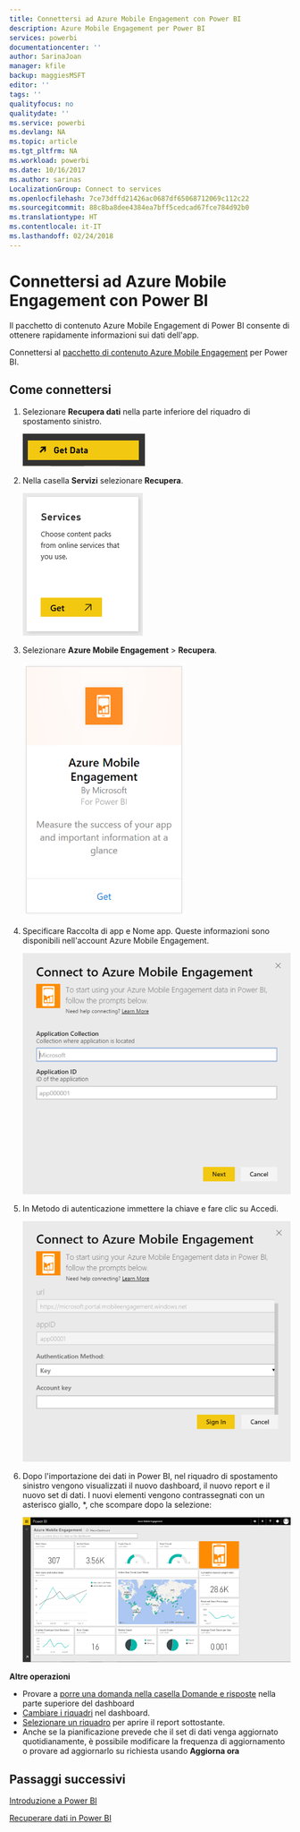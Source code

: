 ```yaml
---
title: Connettersi ad Azure Mobile Engagement con Power BI
description: Azure Mobile Engagement per Power BI
services: powerbi
documentationcenter: ''
author: SarinaJoan
manager: kfile
backup: maggiesMSFT
editor: ''
tags: ''
qualityfocus: no
qualitydate: ''
ms.service: powerbi
ms.devlang: NA
ms.topic: article
ms.tgt_pltfrm: NA
ms.workload: powerbi
ms.date: 10/16/2017
ms.author: sarinas
LocalizationGroup: Connect to services
ms.openlocfilehash: 7ce73dffd21426ac0687df65068712069c112c22
ms.sourcegitcommit: 88c8ba8dee4384ea7bff5cedcad67fce784d92b0
ms.translationtype: HT
ms.contentlocale: it-IT
ms.lasthandoff: 02/24/2018
---
```

# <a name="connect-to-azure-mobile-engagement-with-power-bi"></a>Connettersi ad Azure Mobile Engagement con Power BI
Il pacchetto di contenuto Azure Mobile Engagement di Power BI consente di ottenere rapidamente informazioni sui dati dell'app.

Connettersi al [pacchetto di contenuto Azure Mobile Engagement](https://app.powerbi.com/groups/me/getdata/services/azme) per Power BI.

## <a name="how-to-connect"></a>Come connettersi
1. Selezionare **Recupera dati** nella parte inferiore del riquadro di spostamento sinistro.
   
    ![](media/service-connect-to-azure-mobile/getdata.png)
2. Nella casella **Servizi** selezionare **Recupera**.
   
    ![](media/service-connect-to-azure-mobile/services.png)
3. Selezionare **Azure Mobile Engagement** \> **Recupera**.
   
    ![](media/service-connect-to-azure-mobile/azme.png) 
4. Specificare Raccolta di app e Nome app. Queste informazioni sono disponibili nell'account Azure Mobile Engagement.
   
    ![](media/service-connect-to-azure-mobile/parameters.png) 
5. In Metodo di autenticazione immettere la chiave e fare clic su Accedi.
   
    ![](media/service-connect-to-azure-mobile/creds.png)
6. Dopo l'importazione dei dati in Power BI, nel riquadro di spostamento sinistro vengono visualizzati il nuovo dashboard, il nuovo report e il nuovo set di dati. I nuovi elementi vengono contrassegnati con un asterisco giallo, \*, che scompare dopo la selezione:
   
    ![](media/service-connect-to-azure-mobile/dashboard.png)

 **Altre operazioni**

* Provare a [porre una domanda nella casella Domande e risposte](power-bi-q-and-a.md) nella parte superiore del dashboard
* [Cambiare i riquadri](service-dashboard-edit-tile.md) nel dashboard.
* [Selezionare un riquadro](service-dashboard-tiles.md) per aprire il report sottostante.
* Anche se la pianificazione prevede che il set di dati venga aggiornato quotidianamente, è possibile modificare la frequenza di aggiornamento o provare ad aggiornarlo su richiesta usando **Aggiorna ora**

## <a name="next-steps"></a>Passaggi successivi
[Introduzione a Power BI](service-get-started.md)

[Recuperare dati in Power BI](service-get-data.md)

